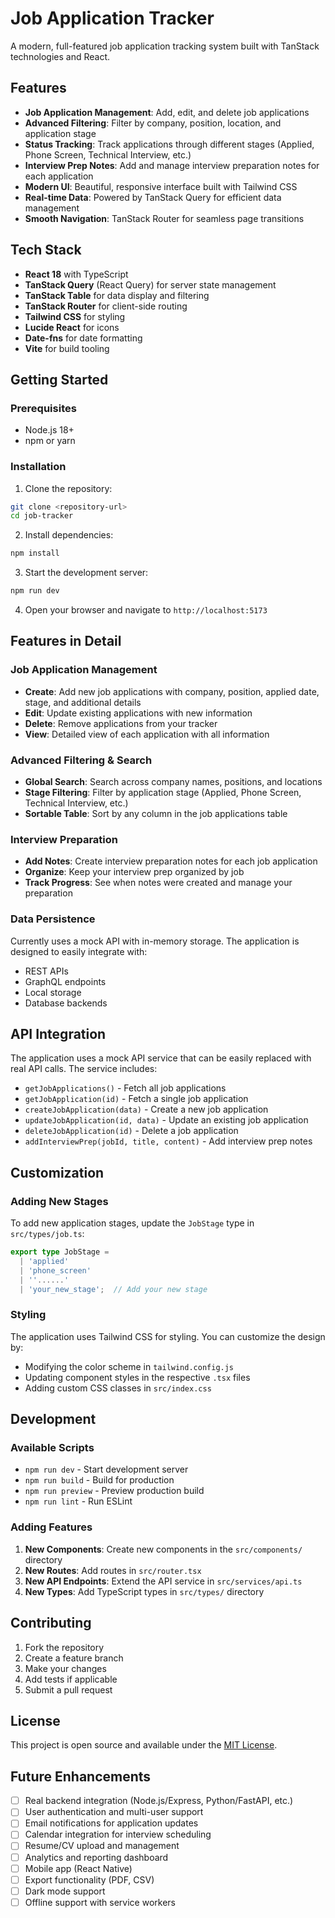 # Job Application Tracker

A modern, full-featured job application tracking system built with TanStack technologies and React.

## Features

- **Job Application Management**: Add, edit, and delete job applications
- **Advanced Filtering**: Filter by company, position, location, and application stage
- **Status Tracking**: Track applications through different stages (Applied, Phone Screen, Technical Interview, etc.)
- **Interview Prep Notes**: Add and manage interview preparation notes for each application
- **Modern UI**: Beautiful, responsive interface built with Tailwind CSS
- **Real-time Data**: Powered by TanStack Query for efficient data management
- **Smooth Navigation**: TanStack Router for seamless page transitions

## Tech Stack

- **React 18** with TypeScript
- **TanStack Query** (React Query) for server state management
- **TanStack Table** for data display and filtering
- **TanStack Router** for client-side routing
- **Tailwind CSS** for styling
- **Lucide React** for icons
- **Date-fns** for date formatting
- **Vite** for build tooling

## Getting Started

### Prerequisites

- Node.js 18+ 
- npm or yarn

### Installation

1. Clone the repository:
```bash
git clone <repository-url>
cd job-tracker
```

2. Install dependencies:
```bash
npm install
```

3. Start the development server:
```bash
npm run dev
```

4. Open your browser and navigate to `http://localhost:5173`


## Features in Detail

### Job Application Management

- **Create**: Add new job applications with company, position, applied date, stage, and additional details
- **Edit**: Update existing applications with new information
- **Delete**: Remove applications from your tracker
- **View**: Detailed view of each application with all information

### Advanced Filtering & Search

- **Global Search**: Search across company names, positions, and locations
- **Stage Filtering**: Filter by application stage (Applied, Phone Screen, Technical Interview, etc.)
- **Sortable Table**: Sort by any column in the job applications table

### Interview Preparation

- **Add Notes**: Create interview preparation notes for each job application
- **Organize**: Keep your interview prep organized by job
- **Track Progress**: See when notes were created and manage your preparation

### Data Persistence

Currently uses a mock API with in-memory storage. The application is designed to easily integrate with:
- REST APIs
- GraphQL endpoints
- Local storage
- Database backends

## API Integration

The application uses a mock API service that can be easily replaced with real API calls. The service includes:

- `getJobApplications()` - Fetch all job applications
- `getJobApplication(id)` - Fetch a single job application
- `createJobApplication(data)` - Create a new job application
- `updateJobApplication(id, data)` - Update an existing job application
- `deleteJobApplication(id)` - Delete a job application
- `addInterviewPrep(jobId, title, content)` - Add interview prep notes

## Customization

### Adding New Stages

To add new application stages, update the `JobStage` type in `src/types/job.ts`:

```typescript
export type JobStage = 
  | 'applied'
  | 'phone_screen'
  | ''......'
  | 'your_new_stage';  // Add your new stage
```

### Styling

The application uses Tailwind CSS for styling. You can customize the design by:
- Modifying the color scheme in `tailwind.config.js`
- Updating component styles in the respective `.tsx` files
- Adding custom CSS classes in `src/index.css`

## Development

### Available Scripts

- `npm run dev` - Start development server
- `npm run build` - Build for production
- `npm run preview` - Preview production build
- `npm run lint` - Run ESLint

### Adding Features

1. **New Components**: Create new components in the `src/components/` directory
2. **New Routes**: Add routes in `src/router.tsx`
3. **New API Endpoints**: Extend the API service in `src/services/api.ts`
4. **New Types**: Add TypeScript types in `src/types/` directory

## Contributing

1. Fork the repository
2. Create a feature branch
3. Make your changes
4. Add tests if applicable
5. Submit a pull request

## License

This project is open source and available under the [MIT License](LICENSE).

## Future Enhancements

- [ ] Real backend integration (Node.js/Express, Python/FastAPI, etc.)
- [ ] User authentication and multi-user support
- [ ] Email notifications for application updates
- [ ] Calendar integration for interview scheduling
- [ ] Resume/CV upload and management
- [ ] Analytics and reporting dashboard
- [ ] Mobile app (React Native)
- [ ] Export functionality (PDF, CSV)
- [ ] Dark mode support
- [ ] Offline support with service workers
